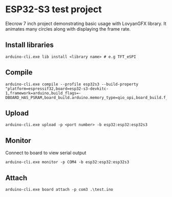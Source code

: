 # ESP32-S3 test project

Elecrow 7 inch project demonstrating basic usage with LovyanGFX library.
It animates many circles along with displaying the frame rate.

## Install libraries

```
arduino-cli.exe lib install <library name> # e.g TFT_eSPI
```

## Compile

```
arduino-cli.exe compile --profile esp32s3 --build-property "platform=espressif32,board=esp32-s3-devkitc-1,framework=arduino,build_flags=-DBOARD_HAS_PSRAM,board_build.arduino.memory_type=qio_opi,board_build.f_flash=80000000L,board_build.flash_mode=qio,board_upload.flash_size=4MB"
```

## Upload

```
arduino-cli.exe upload -p <port number> -b esp32:esp32:esp32s3
```

## Monitor

Connect to board to view serial output

```
arduino-cli.exe monitor -p COM4 -b esp32:esp32:esp32s3
```

## Attach

```
arduino-cli.exe board attach -p com3 .\test.ino
```
